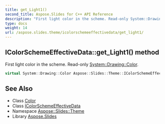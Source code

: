 ```yaml
---
title: get_Light1()
second_title: Aspose.Slides for C++ API Reference
description: "First light color in the scheme. Read-only System::Drawing::Color."
type: docs
weight: 14
url: /aspose.slides.theme/icolorschemeeffectivedata/get_light1/
---
```

## IColorSchemeEffectiveData::get_Light1() method


First light color in the scheme. Read-only [System::Drawing::Color](../../../system.drawing/color/).

```cpp
virtual System::Drawing::Color Aspose::Slides::Theme::IColorSchemeEffectiveData::get_Light1()=0
```

## See Also

* Class [Color](../../../system.drawing/color/)
* Class [IColorSchemeEffectiveData](../)
* Namespace [Aspose::Slides::Theme](../../)
* Library [Aspose.Slides](../../../)